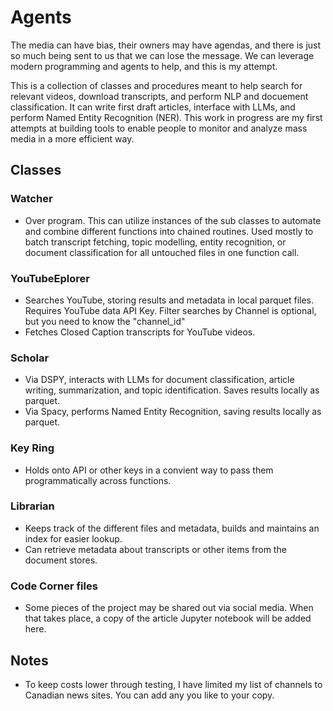 # Agents

The media can have bias, their owners may have agendas, and there is just so much being sent to us that we can lose the message. We can leverage modern programming and agents to help, and this is my attempt.

This is a collection of classes and procedures meant to help search for relevant videos, download transcripts, and perform NLP and docuement classification. It can write first draft articles, interface with LLMs, and perform Named Entity Recognition (NER). This work in progress are my first attempts at building tools to enable people to monitor and analyze mass media in a more efficient way.

## Classes

### Watcher

- Over program. This can utilize instances of the sub classes to automate and combine different functions into chained routines. Used mostly to batch transcript fetching, topic modelling, entity recognition, or document classification for all untouched files in one function call.

### YouTubeEplorer

- Searches YouTube, storing results and metadata in local parquet files. Requires YouTube data API Key. Filter searches by Channel is optional, but you need to know the "channel_id"
- Fetches Closed Caption transcripts for YouTube videos.

### Scholar

- Via DSPY, interacts with LLMs for document classification, article writing, summarization, and topic identification. Saves results locally as parquet.
- Via Spacy, performs Named Entity Recognition, saving results locally as parquet.

### Key Ring

- Holds onto API or other keys in a convient way to pass them programmatically across functions.

### Librarian

- Keeps track of the different files and metadata, builds and maintains an index for easier lookup.
- Can retrieve metadata about transcripts or other items from the document stores.

### Code Corner files

- Some pieces of the project may be shared out via social media. When that takes place, a copy of the article Jupyter notebook will be added here.

## Notes

- To keep costs lower through testing, I have limited my list of channels to Canadian news sites. You can add any you like to your copy.
